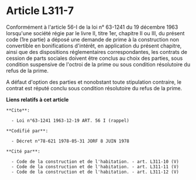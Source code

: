 # Article L311-7

Conformément à l'article 56-I de la loi n° 63-1241 du 19 décembre 1963 lorsqu'une société régie par le livre II, titre 1er,
chapitre II ou III, du présent code (1re partie) a déposé une demande de prime à la construction non convertible en
bonifications d'intérêt, en application du présent chapitre, ainsi que des dispositions réglementaires correspondantes, les
contrats de cession de parts sociales doivent être conclus au choix des parties, sous condition suspensive de l'octroi de la
prime ou sous condition résolutoire du refus de la prime.

A défaut d'option des parties et nonobstant toute stipulation contraire, le contrat est réputé conclu sous condition
résolutoire du refus de la prime.

**Liens relatifs à cet article**

	**Cite**:

	  - Loi n°63-1241 1963-12-19 ART. 56 I (rappel)

	**Codifié par**:

	  - Décret n°78-621 1978-05-31 JORF 8 JUIN 1978

	**Cité par**:

	  - Code de la construction et de l'habitation. - art. L311-10 (V)
	  - Code de la construction et de l'habitation. - art. L311-11 (V)
	  - Code de la construction et de l'habitation. - art. L311-12 (V)
